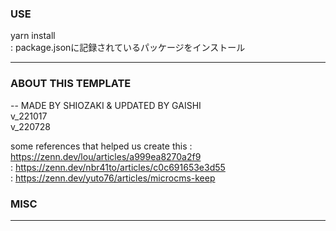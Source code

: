 ### USE
yarn install  
: package.jsonに記録されているパッケージをインストール
  
---
  
### ABOUT THIS TEMPLATE  
--
MADE BY SHIOZAKI & UPDATED BY GAISHI  
v_221017  
v_220728  

some references that helped us create this 
: https://zenn.dev/lou/articles/a999ea8270a2f9  
: https://zenn.dev/nbr41to/articles/c0c691653e3d55    
: https://zenn.dev/yuto76/articles/microcms-keep
  
  
### MISC

---
